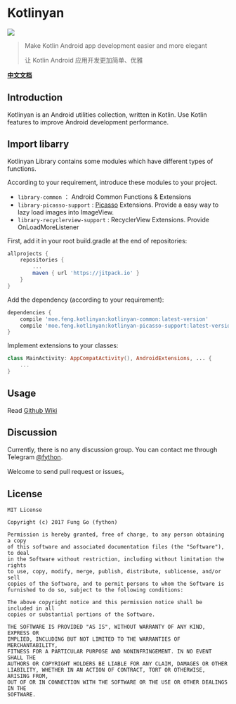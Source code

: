 # Kotlinyan

[![](https://jitpack.io/v/moe.feng/kotlinyan.svg)](https://jitpack.io/#moe.feng/kotlinyan)

> Make Kotlin Android app development easier and more elegant
>
> 让 Kotlin Android 应用开发更加简单、优雅

[**中文文档**](README-CN.md)

## Introduction

Kotlinyan is an Android utilities collection, written in Kotlin. Use Kotlin features to improve Android development performance.

## Import libarry

Kotlinyan Library contains some modules which have different types of functions.

According to your requirement, introduce these modules to your project.

- `library-common` ： Android Common Functions & Extensions
- `library-picasso-support` : [Picasso](https://github.com/square/picasso) Extensions. Provide a easy way to lazy load images into ImageView.
- `library-recyclerview-support` : RecyclerView Extensions. Provide OnLoadMoreListener

First, add it in your root build.gradle at the end of repositories:

```gradle
allprojects {
	repositories {
		...
		maven { url 'https://jitpack.io' }
	}
}
```

Add the dependency (according to your requirement):

```gradle
dependencies {
    compile 'moe.feng.kotlinyan:kotlinyan-common:latest-version'
    compile 'moe.feng.kotlinyan:kotlinyan-picasso-support:latest-version'
}
```

Implement extensions to your classes:

```kotlin
class MainActivity: AppCompatActivity(), AndroidExtensions, ... {
    ...
}
```

## Usage

Read [Github Wiki](https://github.com/fython/Kotlinyan/wiki)

## Discussion

Currently, there is no any discussion group. You can contact me through Telegram [@fython](https://t.me/fython).

Welcome to send pull request or issues。

## License

```
MIT License

Copyright (c) 2017 Fung Go (fython)

Permission is hereby granted, free of charge, to any person obtaining a copy
of this software and associated documentation files (the "Software"), to deal
in the Software without restriction, including without limitation the rights
to use, copy, modify, merge, publish, distribute, sublicense, and/or sell
copies of the Software, and to permit persons to whom the Software is
furnished to do so, subject to the following conditions:

The above copyright notice and this permission notice shall be included in all
copies or substantial portions of the Software.

THE SOFTWARE IS PROVIDED "AS IS", WITHOUT WARRANTY OF ANY KIND, EXPRESS OR
IMPLIED, INCLUDING BUT NOT LIMITED TO THE WARRANTIES OF MERCHANTABILITY,
FITNESS FOR A PARTICULAR PURPOSE AND NONINFRINGEMENT. IN NO EVENT SHALL THE
AUTHORS OR COPYRIGHT HOLDERS BE LIABLE FOR ANY CLAIM, DAMAGES OR OTHER
LIABILITY, WHETHER IN AN ACTION OF CONTRACT, TORT OR OTHERWISE, ARISING FROM,
OUT OF OR IN CONNECTION WITH THE SOFTWARE OR THE USE OR OTHER DEALINGS IN THE
SOFTWARE.
```
